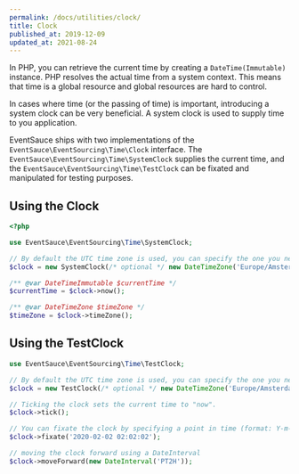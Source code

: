 ```yaml
---
permalink: /docs/utilities/clock/
title: Clock
published_at: 2019-12-09
updated_at: 2021-08-24
---
```



In PHP, you can retrieve the current time by creating a `DateTime(Immutable)`
instance. PHP resolves the actual time from a system context. This means that
time is a global resource and global resources are hard to control.

In cases where time (or the passing of time) is important, introducing a
system clock can be very beneficial. A system clock is used to supply
time to you application.

EventSauce ships with two implementations of the `EventSauce\EventSourcing\Time\Clock`
interface. The `EventSauce\EventSourcing\Time\SystemClock` supplies the current time,
and the `EventSauce\EventSourcing\Time\TestClock` can be fixated and manipulated for
testing purposes.

## Using the Clock

```php
<?php

use EventSauce\EventSourcing\Time\SystemClock;

// By default the UTC time zone is used, you can specify the one you need.
$clock = new SystemClock(/* optional */ new DateTimeZone('Europe/Amsterdam'));

/** @var DateTimeImmutable $currentTime */
$currentTime = $clock->now();

/** @var DateTimeZone $timeZone */
$timeZone = $clock->timeZone();
```

## Using the TestClock

```php
use EventSauce\EventSourcing\Time\TestClock;

// By default the UTC time zone is used, you can specify the one you need.
$clock = new TestClock(/* optional */ new DateTimeZone('Europe/Amsterdam'));

// Ticking the clock sets the current time to "now".
$clock->tick();

// You can fixate the clock by specifying a point in time (format: Y-m-d H:i:s.u).
$clock->fixate('2020-02-02 02:02:02');

// moving the clock forward using a DateInterval
$clock->moveForward(new DateInterval('PT2H'));
```
